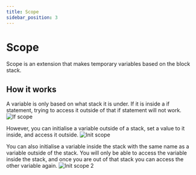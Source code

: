 ```yaml
---
title: Scope
sidebar_position: 3
---
```


# Scope

Scope is an extension that makes temporary variables based on the block stack.

## How it works

A variable is only based on what stack it is under. If it is inside a if statement, trying to access it outside of that if statement will not work.
<img src="/img/docimages/extensions/jwScope/if_scope.png" alt="If scope"></img>

However, you can initialise a variable outside of a stack, set a value to it inside, and access it outside.
<img src="/img/docimages/extensions/jwScope/init_scope.png" alt="Init scope"></img>

You can also initialise a variable inside the stack with the same name as a variable outside of the stack. You will only be able to access the variable inside the stack, and once you are out of that stack you can access the other variable again. 
<img src="/img/docimages/extensions/jwScope/init_scope_2.png" alt="Init scope 2"></img>